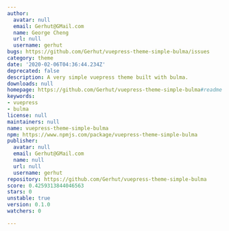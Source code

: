 ```yaml
---
author:
  avatar: null
  email: Gerhut@GMail.com
  name: George Cheng
  url: null
  username: gerhut
bugs: https://github.com/Gerhut/vuepress-theme-simple-bulma/issues
category: theme
date: '2020-02-06T04:36:44.234Z'
deprecated: false
description: A very simple vuepress theme built with bulma.
downloads: null
homepage: https://github.com/Gerhut/vuepress-theme-simple-bulma#readme
keywords:
- vuepress
- bulma
license: null
maintainers: null
name: vuepress-theme-simple-bulma
npm: https://www.npmjs.com/package/vuepress-theme-simple-bulma
publisher:
  avatar: null
  email: Gerhut@GMail.com
  name: null
  url: null
  username: gerhut
repository: https://github.com/Gerhut/vuepress-theme-simple-bulma
score: 0.4259313844046563
stars: 0
unstable: true
version: 0.1.0
watchers: 0

---
```


